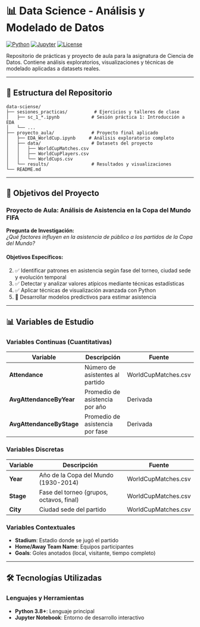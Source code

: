 # 📊 Data Science - Análisis y Modelado de Datos

[![Python](https://img.shields.io/badge/Python-3.8+-blue.svg)](https://www.python.org/)
[![Jupyter](https://img.shields.io/badge/Jupyter-Notebook-orange.svg)](https://jupyter.org/)
[![License](https://img.shields.io/badge/License-MIT-green.svg)](LICENSE)

Repositorio de prácticas y proyecto de aula para la asignatura de Ciencia de Datos. Contiene análisis exploratorios, visualizaciones y técnicas de modelado aplicadas a datasets reales.

---

## 📁 Estructura del Repositorio

```
data-sciense/
├── sesiones_practicas/          # Ejercicios y talleres de clase
│   ├── sc_1_*.ipynb            # Sesión práctica 1: Introducción a EDA
│   └── ...
├── proyecto_aula/              # Proyecto final aplicado
│   ├── EDA_WorldCup.ipynb     # Análisis exploratorio completo
│   ├── data/                   # Datasets del proyecto
│   │   ├── WorldCupMatches.csv
│   │   ├── WorldCupPlayers.csv
│   │   └── WorldCups.csv
│   └── results/                # Resultados y visualizaciones
└── README.md
```

---

## 🎯 Objetivos del Proyecto

### Proyecto de Aula: Análisis de Asistencia en la Copa del Mundo FIFA

**Pregunta de Investigación:**  
*¿Qué factores influyen en la asistencia de público a los partidos de la Copa del Mundo?*

#### Objetivos Específicos:

2. ✅ Identificar patrones en asistencia según fase del torneo, ciudad sede y evolución temporal
3. ✅ Detectar y analizar valores atípicos mediante técnicas estadísticas
4. ✅ Aplicar técnicas de visualización avanzada con Python
5. 🔄 Desarrollar modelos predictivos para estimar asistencia

---

## 📊 Variables de Estudio

### Variables Continuas (Cuantitativas)
| Variable | Descripción | Fuente |
|----------|-------------|--------|
| **Attendance** | Número de asistentes al partido | WorldCupMatches.csv |
| **AvgAttendanceByYear** | Promedio de asistencia por año | Derivada |
| **AvgAttendanceByStage** | Promedio de asistencia por fase | Derivada |

### Variables Discretas
| Variable | Descripción | Fuente |
|----------|-------------|--------|
| **Year** | Año de la Copa del Mundo (1930-2014) | WorldCupMatches.csv |
| **Stage** | Fase del torneo (grupos, octavos, final) | WorldCupMatches.csv |
| **City** | Ciudad sede del partido | WorldCupMatches.csv |

### Variables Contextuales
- **Stadium**: Estadio donde se jugó el partido
- **Home/Away Team Name**: Equipos participantes
- **Goals**: Goles anotados (local, visitante, tiempo completo)

---

## 🛠️ Tecnologías Utilizadas

### Lenguajes y Herramientas
- **Python 3.8+**: Lenguaje principal
- **Jupyter Notebook**: Entorno de desarrollo interactivo